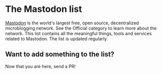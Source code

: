 # The Mastodon list

<a href="https://joinmastodon.org/">Mastodon</a> is the world's largest free, open source, decentralized microblogging network. See the Official category to learn more about the network. This list contains all the meaningful things, tools and services related to Mastodon. The list is updated regularly.

## Want to add something to the list?

Now that you are here, send a PR!
